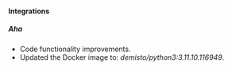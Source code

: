 #### Integrations

##### Aha
- Code functionality improvements.
- Updated the Docker image to: *demisto/python3:3.11.10.116949*.
